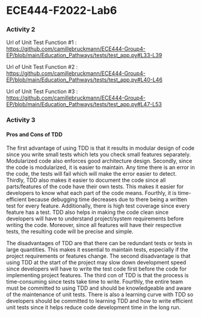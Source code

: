 # ECE444-F2022-Lab6

### Activity 2

Url of Unit Test Function #1 : https://github.com/camillebruckmann/ECE444-Group4-EP/blob/main/Education_Pathways/tests/test_app.py#L33-L39 

Url of Unit Test Function #2 : https://github.com/camillebruckmann/ECE444-Group4-EP/blob/main/Education_Pathways/tests/test_app.py#L40-L46 

Url of Unit Test Function #3 : https://github.com/camillebruckmann/ECE444-Group4-EP/blob/main/Education_Pathways/tests/test_app.py#L47-L53 


### Activity 3 

#### Pros and Cons of TDD 

The first advantage of using TDD is that it results in modular design of code since you write small tests which lets you check small features separately. Modularized code also enforces good architecture design. Secondly, since the code is modularized, it is easier to maintain. Any time there is an error in the code, the tests will fail which will make the error easier to detect. Thirdly, TDD also makes it easier to document the code since all parts/features of the code have their own tests. This makes it easier for developers to know what each part of the code means. Fourthly, it is time-efficient because debugging time decreases due to there being a written test for every feature. Additionally, there is high test coverage since every feature has a test. TDD also helps in making the code clean since developers will have to understand project/system requirements before writing the code. Moreover, since all features will have their respective tests, the resulting code will be precise and simple. 

The disadvantages of TDD are that there can be redundant tests or tests in large quantities. This makes it essential to maintain tests, especially if the project requirements or features change. The second disadvantage is that using TDD at the start of the project may slow down development speed since developers will have to write the test code first before the code for implementing project features. The third con of TDD is that the process is time-consuming since tests take time to write. Fourthly, the entire team must be committed to using TDD and should be knowledgeable and aware of the maintenance of unit tests. There is also a learning curve with TDD so developers should be committed to learning TDD and how to write efficient unit tests since it helps reduce code development time in the long run.  
